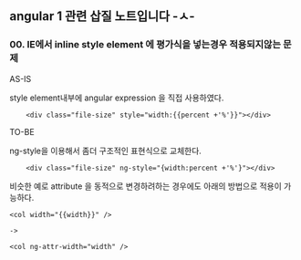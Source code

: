 ## angular 1 관련 삽질 노트입니다 -ㅅ-

### 00. IE에서 inline style element 에 평가식을 넣는경우 적용되지않는 문제 


AS-IS 

style element내부에 angular expression 을 직접 사용하였다. 
```
    <div class="file-size" style="width:{{percent +'%'}}"></div>
```


TO-BE 

ng-style을 이용해서 좀더 구조적인 표현식으로 교체한다. 

```
    <div class="file-size" ng-style="{width:percent +'%'}"></div>
```
비슷한 예로 attribute 을 동적으로 변경하려하는 경우에도 아래의 방법으로 적용이 가능하다. 

```
<col width="{{width}}" />

-> 

<col ng-attr-width="width" /> 
```
